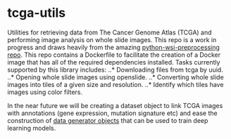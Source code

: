 # tcga-utils
Utilities for retrieving data from The Cancer Genome Atlas (TCGA) and performing image analysis on whole slide images. This repo is a work in progress and draws heavily from the amazing [python-wsi-preprocessing repo](https://github.com/deroneriksson/python-wsi-preprocessing). This repo contains a Dockerfile to facilitate the creation of a Docker image that has all of the required dependencies installed. Tasks currently supported by this library includes:
..* Downloading files from tcga by uuid.
..* Opening whole slide images using openslide.
..* Converting whole slide images into tiles of a given size and resolution.
..* Identify which tiles have images using color filters.

In the near future we will be creating a dataset object to link TCGA images with annotations (gene expression, mutation signature etc) and ease the construction of [data generator objects](https://keras.io/preprocessing/image/) that can be used to train deep learning models.

